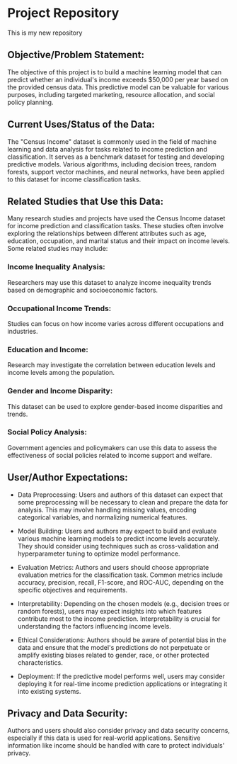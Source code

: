# Project Repository

This is my new repository

## Objective/Problem Statement:
The objective of this project is to build a machine learning model that can predict whether an individual's income exceeds $50,000 per year based on the provided census data. This predictive model can be valuable for various purposes, including targeted marketing, resource allocation, and social policy planning.

## Current Uses/Status of the Data:
The "Census Income" dataset is commonly used in the field of machine learning and data analysis for tasks related to income prediction and classification. It serves as a benchmark dataset for testing and developing predictive models. Various algorithms, including decision trees, random forests, support vector machines, and neural networks, have been applied to this dataset for income classification tasks.

## Related Studies that Use this Data:
Many research studies and projects have used the Census Income dataset for income prediction and classification tasks. These studies often involve exploring the relationships between different attributes such as age, education, occupation, and marital status and their impact on income levels. Some related studies may include:

### Income Inequality Analysis: 
Researchers may use this dataset to analyze income inequality trends based on demographic and socioeconomic factors.

### Occupational Income Trends: 
Studies can focus on how income varies across different occupations and industries.

### Education and Income: 
Research may investigate the correlation between education levels and income levels among the population.

### Gender and Income Disparity: 
This dataset can be used to explore gender-based income disparities and trends.

### Social Policy Analysis: 
Government agencies and policymakers can use this data to assess the effectiveness of social policies related to income support and welfare.

## User/Author Expectations:

* Data Preprocessing: Users and authors of this dataset can expect that some preprocessing will be necessary to clean and prepare the data for analysis. This may involve handling missing values, encoding categorical variables, and normalizing numerical features.

* Model Building: Users and authors may expect to build and evaluate various machine learning models to predict income levels accurately. They should consider using techniques such as cross-validation and hyperparameter tuning to optimize model performance.

* Evaluation Metrics: Authors and users should choose appropriate evaluation metrics for the classification task. Common metrics include accuracy, precision, recall, F1-score, and ROC-AUC, depending on the specific objectives and requirements.

* Interpretability: Depending on the chosen models (e.g., decision trees or random forests), users may expect insights into which features contribute most to the income prediction. Interpretability is crucial for understanding the factors influencing income levels.

* Ethical Considerations: Authors should be aware of potential bias in the data and ensure that the model's predictions do not perpetuate or amplify existing biases related to gender, race, or other protected characteristics.

* Deployment: If the predictive model performs well, users may consider deploying it for real-time income prediction applications or integrating it into existing systems.

## Privacy and Data Security: 

Authors and users should also consider privacy and data security concerns, especially if this data is used for real-world applications. Sensitive information like income should be handled with care to protect individuals' privacy.
